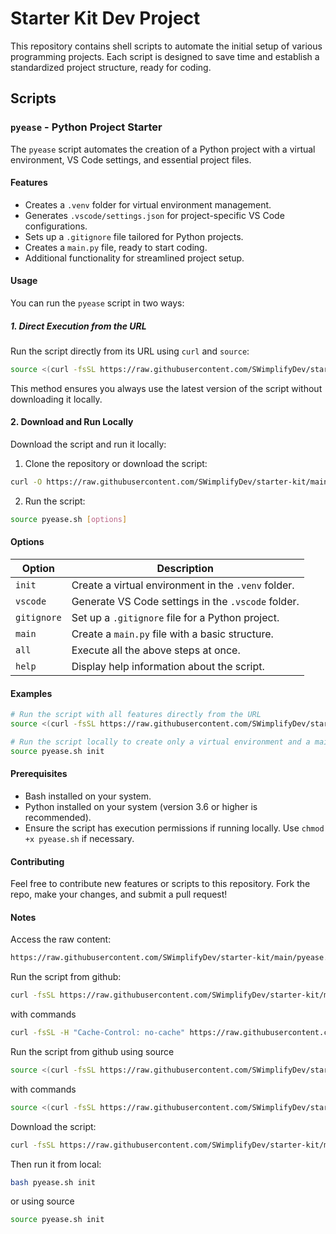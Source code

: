 # Starter Kit Dev Project

This repository contains shell scripts to automate the initial setup of various programming projects. Each script is designed to save time and establish a standardized project structure, ready for coding.

## Scripts

### `pyease` - Python Project Starter

The `pyease` script automates the creation of a Python project with a virtual environment, VS Code settings, and essential project files.

#### Features

- Creates a `.venv` folder for virtual environment management.
- Generates `.vscode/settings.json` for project-specific VS Code configurations.
- Sets up a `.gitignore` file tailored for Python projects.
- Creates a `main.py` file, ready to start coding.
- Additional functionality for streamlined project setup.

#### Usage

You can run the `pyease` script in two ways:

##### 1. Direct Execution from the URL

Run the script directly from its URL using `curl` and `source`:

```bash
source <(curl -fsSL https://raw.githubusercontent.com/SWimplifyDev/starter-kit/main/pyease.sh) [options]
```

This method ensures you always use the latest version of the script without downloading it locally.

#### 2. Download and Run Locally

Download the script and run it locally:

1. Clone the repository or download the script:

```bash
curl -O https://raw.githubusercontent.com/SWimplifyDev/starter-kit/main/pyease.sh
```

2. Run the script:

```bash
source pyease.sh [options]
```

#### Options

| Option       | Description                                                              |
|--------------|--------------------------------------------------------------------------|
| `init`     | Create a virtual environment in the `.venv` folder.                        |
| `vscode`   | Generate VS Code settings in the `.vscode` folder.                         |
| `gitignore`| Set up a `.gitignore` file for a Python project.                           |
| `main`     | Create a `main.py` file with a basic structure.                            |
| `all`      | Execute all the above steps at once.                                       |
| `help`     | Display help information about the script.                                 |

#### Examples

```bash
# Run the script with all features directly from the URL
source <(curl -fsSL https://raw.githubusercontent.com/SWimplifyDev/starter-kit/main/pyease.sh) init

# Run the script locally to create only a virtual environment and a main.py file
source pyease.sh init
```

#### Prerequisites

- Bash installed on your system.
- Python installed on your system (version 3.6 or higher is recommended).
- Ensure the script has execution permissions if running locally. Use `chmod +x pyease.sh` if necessary.

#### Contributing

Feel free to contribute new features or scripts to this repository. Fork the repo, make your changes, and submit a pull request!

#### Notes

Access the raw content:
```bash
https://raw.githubusercontent.com/SWimplifyDev/starter-kit/main/pyease.sh
```

Run the script from github:

```bash
curl -fsSL https://raw.githubusercontent.com/SWimplifyDev/starter-kit/main/pyease.sh | bash
```

with commands

```bash
curl -fsSL -H "Cache-Control: no-cache" https://raw.githubusercontent.com/SWimplifyDev/starter-kit/main/pyease.sh | bash -s -- init
```

Run the script from github using source
```bash
source <(curl -fsSL https://raw.githubusercontent.com/SWimplifyDev/starter-kit/main/pyease.sh)
```

with commands

```bash
source <(curl -fsSL https://raw.githubusercontent.com/SWimplifyDev/starter-kit/main/pyease.sh) init
```

Download the script:

```bash
curl -fsSL https://raw.githubusercontent.com/SWimplifyDev/starter-kit/main/pyease.sh -o pyease.sh
```

Then run it from local:

```bash
bash pyease.sh init
```

or using source

```bash
source pyease.sh init
```